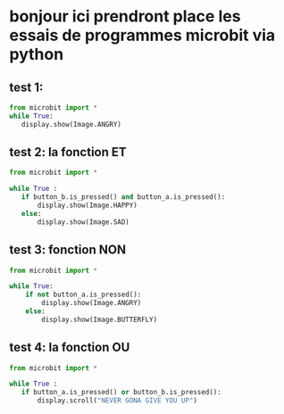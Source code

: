 # bonjour ici prendront place les essais de programmes microbit via python

## test 1:

```python
from microbit import *
while True:
   display.show(Image.ANGRY)
```

## test 2: la fonction ET

```py
from microbit import *

while True :
   if button_b.is_pressed() and button_a.is_pressed():
       display.show(Image.HAPPY)
   else:
       display.show(Image.SAD)
```

## test 3: fonction NON

```py
from microbit import *

while True:
    if not button_a.is_pressed():
        display.show(Image.ANGRY)
    else:
        display.show(Image.BUTTERFLY)
```

## test 4: la fonction OU

```py
from microbit import *

while True :
   if button_a.is_pressed() or button_b.is_pressed():
       display.scroll("NEVER GONA GIVE YOU UP")
```
